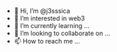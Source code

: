 - 👋 Hi, I’m @j3sssica          
- 👀 I’m interested in web3 
- 🌱 I’m currently learning ...
- 💞️ I’m looking to collaborate on ...  
- 📫 How to reach me ...

<!---
j3sssica/j3sssica is a ✨ special ✨ repository because its `README.md` (this file) appears on your GitHub profile.
You can click the Preview link to take a look at your changes.
--->
